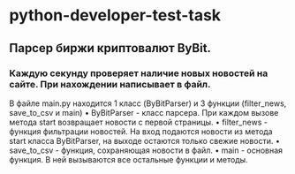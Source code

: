 # python-developer-test-task

## Парсер биржи криптовалют ByBit.
### Каждую секунду проверяет наличие новых новостей на сайте. При нахождении написывает в файл.

В файле main.py находится 1 класс (ByBitParser) и 3 функции (filter_news, save_to_csv и main)
• ByBitParser - класс парсера. При каждом вызове метода start возвращает новости с первой страницы.
• filter_news - функция фильтрации новостей. На вход подаются новости из метода start класса ByBitParser, на выходе остаются только свежие новости.
• save_to_csv - функция, сохраняющая новости в файл.
• main - основная функция. В ней вызываются все остальные функции и методы.
